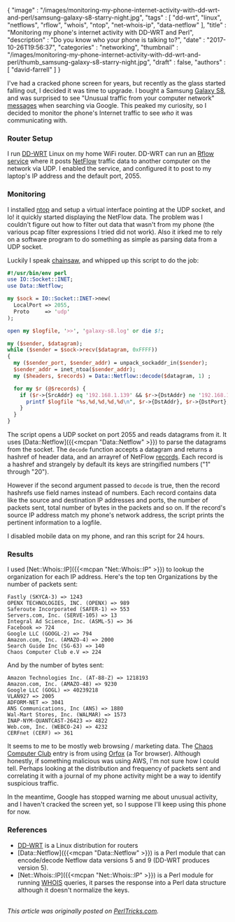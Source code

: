 {
   "image" : "/images/monitoring-my-phone-internet-activity-with-dd-wrt-and-perl/samsung-galaxy-s8-starry-night.jpg",
   "tags" : [
      "dd-wrt",
      "linux",
      "netflows",
      "rflow",
      "whois",
      "ntop",
      "net-whois-ip",
      "data-netflow"
   ],
   "title" : "Monitoring my phone's internet activity with DD-WRT and Perl",
   "description" : "Do you know who your phone is talking to?",
   "date" : "2017-10-26T19:56:37",
   "categories" : "networking",
   "thumbnail" : "/images/monitoring-my-phone-internet-activity-with-dd-wrt-and-perl/thumb_samsung-galaxy-s8-starry-night.jpg",
   "draft" : false,
   "authors" : [
      "david-farrell"
   ]
}

I've had a cracked phone screen for years, but recently as the glass started falling out, I decided it was time to upgrade. I bought a Samsung [Galaxy S8](https://www.samsung.com/us/explore/galaxy-s8/), and was surprised to see "Unusual traffic from your computer network" [messages](https://support.google.com/websearch/answer/86640?hl=en) when searching via Google. This peaked my curiosity, so I decided to monitor the phone's Internet traffic to see *who* it was communicating with.

### Router Setup

I run [DD-WRT](http://www.dd-wrt.com/site) Linux on my home WiFi router. DD-WRT can run an [Rflow service](https://www.dd-wrt.com/wiki/index.php/Network_traffic_analysis_with_netflow_and_ntop) where it posts [NetFlow](https://en.wikipedia.org/wiki/NetFlow) traffic data to another computer on the network via UDP. I enabled the service, and configured it to post to my laptop's IP address and the default port, 2055.

### Monitoring

I installed [ntop](https://www.ntop.org/) and setup a virtual interface pointing at the UDP socket, and lo! it quickly started displaying the NetFlow data. The problem was I couldn't figure out how to filter out data that wasn't from my phone (the various pcap filter expressions I tried did not work). Also it irked me to rely on a software program to do something as simple as parsing data from a UDP socket.

Luckily I speak [chainsaw](https://en.wikipedia.org/wiki/Perl), and whipped up this script to do the job:

```perl
#!/usr/bin/env perl
use IO::Socket::INET;
use Data::Netflow;

my $sock = IO::Socket::INET->new(
  LocalPort => 2055,
  Proto     => 'udp'
);

open my $logfile, '>>', 'galaxy-s8.log' or die $!;

my ($sender, $datagram);
while ($sender = $sock->recv($datagram, 0xFFFF))
{
  my ($sender_port, $sender_addr) = unpack_sockaddr_in($sender);
  $sender_addr = inet_ntoa($sender_addr);
  my ($headers, $records) = Data::Netflow::decode($datagram, 1) ;

  for my $r (@$records) {
    if ($r->{SrcAddr} eq '192.168.1.139' && $r->{DstAddr} ne '192.168.1.1') {
      printf $logfile "%s,%d,%d,%d,%d\n", $r->{DstAddr}, $r->{DstPort}, $r->{Packets}, $r->{Octets}, time;
    }
  }
}
```

The script opens a UDP socket on port 2055 and reads datagrams from it. It uses [Data::Netflow]({{<mcpan "Data::Netflow" >}}) to parse the datagrams from the socket. The `decode` function accepts a datagram and returns a hashref of header data, and an arrayref of NetFlow [records](https://en.wikipedia.org/wiki/NetFlow#NetFlow_Record). Each record is a hashref and strangely by default its keys are stringified numbers ("1" through "20").

However if the second argument passed to `decode` is true, then the record hashrefs use field names instead of numbers. Each record contains data like the source and destination IP addresses and ports, the number of packets sent, total number of bytes in the packets and so on. If the record's source IP address match my phone's network address, the script prints the pertinent information to a logfile.

I disabled mobile data on my phone, and ran this script for 24 hours.

### Results

I used [Net::Whois::IP]({{<mcpan "Net::Whois::IP" >}}) to lookup the organization for each IP address. Here's the top ten Organizations by the number of packets sent:

    Fastly (SKYCA-3) => 1243
    OPENX TECHNOLOGIES, INC. (OPENX) => 989
    Saferoute Incorporated (SAFER-1) => 553
    Servers.com, Inc. (SERVE-105) => 13
    Integral Ad Science, Inc. (ASML-5) => 36
    Facebook => 724
    Google LLC (GOOGL-2) => 794
    Amazon.com, Inc. (AMAZO-4) => 2000
    Search Guide Inc (SG-63) => 140
    Chaos Computer Club e.V => 224

And by the number of bytes sent:

    Amazon Technologies Inc. (AT-88-Z) => 1218193
    Amazon.com, Inc. (AMAZO-48) => 9230
    Google LLC (GOGL) => 40239218
    VLAN927 => 2005
    ADFORM-NET => 3041
    ANS Communications, Inc (ANS) => 1880
    Wal-Mart Stores, Inc. (WALMAR) => 1573
    INAP-NYM-QUANTCAST-26423 => 4822
    Web.com, Inc. (WEBCO-24) => 4232
    CERFnet (CERF) => 361

It seems to me to be mostly web browsing / marketing data. The [Chaos Computer Club](https://www.ccc.de/en/club) entry is from using [Orfox](https://guardianproject.info/apps/orfox/) (a Tor browser). Although honestly, if something malicious was using AWS, I'm not sure how I could tell. Perhaps looking at the distribution and frequency of packets sent and correlating it with a journal of my phone activity might be a way to identify suspicious traffic.

In the meantime, Google has stopped warning me about unusual activity, and I haven't cracked the screen yet, so I suppose I'll keep using this phone for now.

### References

* [DD-WRT](http://www.dd-wrt.com/site/index) is a Linux distribution for routers
* [Data::Netflow]({{<mcpan "Data::Netflow" >}}) is a Perl module that can encode/decode Netflow data versions 5 and 9 (DD-WRT produces version 5).
* [Net::Whois::IP]({{<mcpan "Net::Whois::IP" >}}) is a Perl module for running [WHOIS](https://en.wikipedia.org/wiki/WHOIS) queries, it parses the response into a Perl data structure although it doesn't normalize the keys.

\
*This article was originally posted on [PerlTricks.com](http://perltricks.com).*

